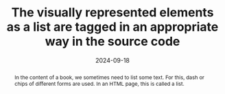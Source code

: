 ---
title: The visually represented elements as a list are tagged in an appropriate way in the source code
abstract: In the content of a book, we sometimes need to list some text. For this, dash or chips of different forms are used. In an HTML page, this is called a list.
categories:
  - Structure and Code
agrege: O4228-E073
opquast: 4 228
indiceebook: "73"
description: GEOM_NUMBER_073
before: "072"
weight: "073"
after: "074"
actif: "1"
layout: rules
date: 2024-09-18
tags:
  - display
  - Readability
objectif:
  - Improve text readability
  - Structure list content
Meo:
  - Use HTML tags `ul` (for unordered lists) and `ol` (for ordered lists) to enclose the content of each list, and use the `li` tags for each list item. The chip shape is chosen in CSS.
  - Definitions lists are to be marked with the tags `dl`, `dt` and `dd`
Controle:
  - "Check the source code of the HTML page of epub&nbsp;: Lists must be in a `ul` tag, `ol` or `dl` and each element is in a `li`, `dt` or `dd` tag"
epubcheck: null
ace: null
humancheck: true
ReadiumGoToolkit: null
Source:
  - Opquast
Referentiel:
  - "[Web Content Accessibility Guidelines (WCAG)](https://www.w3.org/WAI/standards-guidelines/wcag/)"
steps:
  - Crafting
---